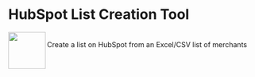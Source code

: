 # HubSpot List Creation Tool


<img align="left" width="75" height="75" src="https://user-images.githubusercontent.com/12106703/120296990-f5526e80-c2c8-11eb-8db7-84c3116af8ef.png">
<br/>
Create a list on HubSpot from an Excel/CSV list of merchants
